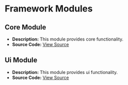 # Framework Modules

## Core Module
- **Description:** This module provides core functionality.
- **Source Code:** [View Source](../framework/core)

## Ui Module
- **Description:** This module provides ui functionality.
- **Source Code:** [View Source](../framework/ui)


